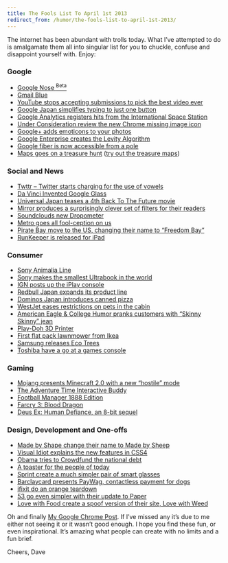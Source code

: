```yaml
---
title: The Fools List To April 1st 2013
redirect_from: /humor/the-fools-list-to-april-1st-2013/
---
```


The internet has been abundant with trolls today. What I&#8217;ve attempted to do is amalgamate them all into singular list for you to chuckle, confuse and disappoint yourself with. Enjoy:
<!-- more -->

### Google

  * [Google Nose <sup>Beta</sup>][1]
  * [Gmail Blue][2]
  * [YouTube stops accepting submissions to pick the best video ever][3]
  * [Google Japan simplifies typing to just one button][4]
  * [Google Analytics registers hits from the International Space Station][5]
  * [Under Consideration review the new Chrome missing image icon][6]
  * [Google+ adds emoticons to your photos][7]
  * [Google Enterprise creates the Levity Algorithm][8]
  * [Google fiber is now accessible from a pole][9]
  * [Maps goes on a treasure hunt][10] ([try out the treasure maps][11])

### Social and News

  * [Twttr &#8211; Twitter starts charging for the use of vowels][12]
  * [Da Vinci Invented Google Glass][13]
  * [Universal Japan teases a 4th Back To The Future movie][14]
  * [Mirror produces a surprisingly clever set of filters for their readers][15]
  * [Soundclouds new Dropometer][16]
  * [Metro goes all fool-ception on us][17]
  * [Pirate Bay move to the US, changing their name to &#8220;Freedom Bay&#8221;][18]
  * [RunKeeper is released for iPad][19]

### Consumer

  * [Sony Animalia Line][20]
  * [Sony makes the smallest Ultrabook in the world][21]
  * [IGN posts up the iPlay console][22]
  * [Redbull Japan expands its product line][23]
  * [Dominos Japan introduces canned pizza][24]
  * [WestJet eases restrictions on pets in the cabin][25]
  * [American Eagle & College Humor pranks customers with &#8220;Skinny Skinny&#8221; jean][26]
  * [Play-Doh 3D Printer][27]
  * [First flat pack lawnmower from Ikea][28]
  * [Samsung releases Eco Trees][29]
  * [Toshiba have a go at a games console][30]

### Gaming

  * [Mojang presents Minecraft 2.0 with a new &#8220;hostile&#8221; mode][31]
  * [The Adventure Time Interactive Buddy][32]
  * [Football Manager 1888 Edition][33]
  * [Farcry 3: Blood Dragon][34]
  * [Deus Ex: Human Defiance, an 8-bit sequel][35]

### Design, Development and One-offs

  * [Made by Shape change their name to Made by Sheep][36]
  * [Visual Idiot explains the new features in CSS4][37]
  * [Obama tries to Crowdfund the national debt][38]
  * [A toaster for the people of today][39]
  * [Sprint create a much simpler pair of smart glasses][40]
  * [Barclaycard presents PayWag, contactless payment for dogs][41]
  * [ifixit do an orange teardown][42]
  * [53 go even simpler with their update to Paper][43]
  * [Love with Food create a spoof version of their site, Love with Weed][44]

Oh and finally [My Google Chrome Post][45]. If I&#8217;ve missed any it&#8217;s due to me either not seeing it or it wasn&#8217;t good enough. I hope you find these fun, or even inspirational. It&#8217;s amazing what people can create with no limits and a fun brief.

Cheers, Dave

 [1]: http://www.google.co.uk/intl/en-GB/landing/nose/
 [2]: https://mail.google.com/mail/help/intl/en/promos/blue/index.html
 [3]: https://www.youtube.com/watch?v=H542nLTTbu0
 [4]: http://www.google.co.jp/ime/patapata/
 [5]: http://carlsednaoui.com/post/46805160838/google-analytics-happy-april-fool
 [6]: http://www.underconsideration.com/brandnew/archives/google_chromes_broken_image_icon_heals_broken_hearts.php
 [7]: https://plus.google.com/u/0/100549881469536411122/posts/6cbXigttnUL
 [8]: http://googleenterprise.blogspot.co.uk/2013/03/google-apps-now-helping-you-enjoy-work.html
 [9]: https://fiber.google.com/about/poles/
 [10]: http://google-latlong.blogspot.co.uk/2013/03/find-treasure-with-google-maps.html
 [11]: https://maps.google.com/maps?t=8
 [12]: http://blog.twitter.com/2013/03/annncng-twttr.html
 [13]: http://mashable.com/2013/03/31/da-vinci-invent-google-glass/
 [14]: https://www.facebook.com/photo.php?fbid=534247376618423&set=a.344662905576872.81276.277483875628109&type=1
 [15]: http://www.mirror.co.uk/news/technology-science/hold-home-page-mirroronline-becomes-1791954
 [16]: http://blog.soundcloud.com/2013/04/01/dropometer/
 [17]: http://metro.co.uk/2013/04/01/april-fools-day-2013-a-round-up-of-the-best-jokes-and-hoaxes-3566543/
 [18]: http://proxybay.net/blog/230
 [19]: http://ipad.runkeeper.com/
 [20]: https://blog.sony.com/2013/03/animalia/
 [21]: http://discover.store.sony.com/q/sony_content.html
 [22]: http://uk.ign.com/videos/2013/04/01/apple-introducing-iplay-game-console
 [23]: http://www.redbull.jp/cs/Satellite/ja_JP/Article/ARB48-021243332539644
 [24]: http://www.dominos.jp/topics/130401_a.html
 [25]: http://www.westjet.com/guest/en/deals/offers/furry-family.shtml
 [26]: http://www.ae.com/blog/skinnyskinny/
 [27]: http://www.thinkgeek.com/product/f487/
 [28]: http://www.ikea.com/gb/en/about_ikea/newsitem/ikea_lawnmower
 [29]: http://global.samsungtomorrow.com/?p=23405
 [30]: http://us.toshiba.com/shibasphere
 [31]: http://mojang.com/2013/04/its-finally-coming-minecraft-2-0/
 [32]: http://www.thinkgeek.com/product/f484/?cpg=yt
 [33]: http://www.footballmanager.com/1888/
 [34]: http://fc3blooddragon.uk.ubi.com/index.php
 [35]: http://www.deusex.com/humandefiance
 [36]: http://madebysheep.co.uk
 [37]: http://webdesign.tutsplus.com/articles/general/css4-is-coming-what-you-need-to-know/
 [38]: http://www.crowdfundthedebt.com/
 [39]: http://www.toaster.io/
 [40]: http://now.sprint.com/specs/?ECID=MA:TW:2013311:APFL:APFL
 [41]: https://www.youtube.com/watch?v=luL_C0cGe9A
 [42]: http://www.ifixit.com/Teardown/Orange+Teardown/13470/1
 [43]: http://blog.fiftythree.com/post/46852426146/paper-simplified-one-year-ago-we-introduced
 [44]: http://www.lovewithweed.com/
 [45]: http://david.darn.es/general/chrome-affecting-eyesight/
